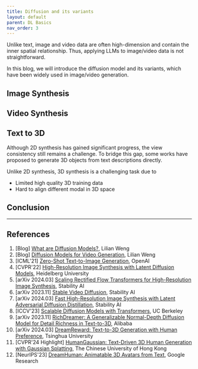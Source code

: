 ```yaml
---
title: Diffusion and its variants
layout: default
parent: DL Basics
nav_order: 3
---
```


Unlike text, image and video data are often high-dimension and contain the inner spatial relationship. Thus, applying LLMs to image/video data is not straightforward.

In this blog, we will introduce the diffusion model and its variants, which have been widely used in image/video generation.

## Image Synthesis


## Video Synthesis


## Text to 3D
Although 2D synthesis has gained significant progress, the view consistency still remains a challenge. To bridge this gap, some works have proposed to generate 3D objects from text descriptions directly.

Unlike 2D synthesis, 3D synthesis is a challenging task due to

- Limited high quality 3D training data
- Hard to align different modal in 3D space



## Conclusion

---

## References
1. [Blog] [What are Diffusion Models?](https://lilianweng.github.io/posts/2021-07-11-diffusion-models/), Lilian Weng
2. [Blog] [Diffusion Models for Video Generation](https://lilianweng.github.io/posts/2024-04-12-diffusion-video/), Lilian Weng
3. [ICML'21] [Zero-Shot Text-to-Image Generation](https://proceedings.mlr.press/v139/ramesh21a.html?ref=journey-matters), OpenAI
4. [CVPR'22] [High-Resolution Image Synthesis with Latent Diffusion Models](https://arxiv.org/abs/2112.10752), Heidelberg University
5. [arXiv 2024.03] [Scaling Rectified Flow Transformers for High-Resolution Image Synthesis](https://arxiv.org/pdf/2403.03206), Stability AI
6. [arXiv 2023.11] [Stable Video Diffusion](https://static1.squarespace.com/static/6213c340453c3f502425776e/t/655ce779b9d47d342a93c890/1700587395994/stable_video_diffusion.pdf), Stability AI
7. [arXiv 2024.03] [Fast High-Resolution Image Synthesis with Latent Adversarial Diffusion Distillation](https://arxiv.org/abs/2403.12015), Stability AI
8. [ICCV'23] [Scalable Diffusion Models with Transformers](https://arxiv.org/abs/2212.09748), UC Berkeley
9. [arXiv 2023.11] [RichDreamer: A Generalizable Normal-Depth Diffusion Model for Detail Richness in Text-to-3D](https://github.com/modelscope/richdreamer), Alibaba
10. [arXiv 2024.03] [DreamReward: Text-to-3D Generation with Human Preference](https://arxiv.org/abs/2403.14613), Tsinghua University
11. [CVPR'24 Highlight] [HumanGaussian: Text-Driven 3D Human Generation with Gaussian Splatting](https://github.com/alvinliu0/HumanGaussian?tab=readme-ov-file), The Chinese University of Hong Kong
12. [NeurIPS'23] [DreamHuman: Animatable 3D Avatars from Text](https://openreview.net/pdf?id=rheCTpRrxI), Google Research
